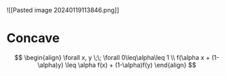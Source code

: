 ![[Pasted image 20240119113846.png]]


# Concave
$$
\begin{align}
\forall x, y \;\; \forall 0\leq\alpha\leq 1 \\
f(\alpha x + (1-\alpha)y) \leq \alpha f(x) + (1-\alpha)f(y)
\end{align}
$$